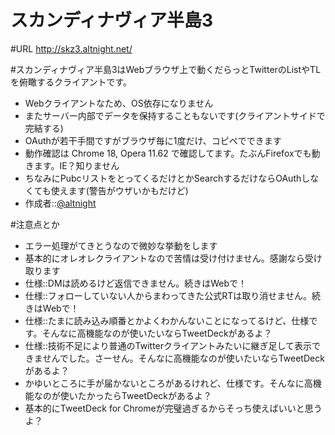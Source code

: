 スカンディナヴィア半島3
===========================

#URL
http://skz3.altnight.net/

#スカンディナヴィア半島3はWebブラウザ上で動くだらっとTwitterのListやTLを俯瞰するクライアントです。
- Webクライアントなため、OS依存になりません
- またサーバー内部でデータを保持することもないです(クライアントサイドで完結する)
- OAuthが若干手間ですがブラウザ毎に1度だけ、コピペでできます
- 動作確認は Chrome 18, Opera 11.62 で確認してます。たぶんFirefoxでも動きます。IE？知りません
- ちなみにPubcリストをとってくるだけとかSearchするだけならOAuthしなくても使えます(警告がウザいかもだけど)
- 作成者::<a href="https://twitter.com/#!/altnight/">@altnight</a>

#注意点とか
- エラー処理がてきとうなので微妙な挙動をします
- 基本的にオレオレクライアントなので苦情は受け付けません。感謝なら受け取ります
- 仕様::DMは読めるけど返信できません。続きはWebで！
- 仕様::フォローしていない人からまわってきた公式RTは取り消せません。続きはWebで！
- 仕様::たまに読み込み順番とかよくわかんないことになってるけど、仕様です。そんなに高機能なのが使いたいならTweetDeckがあるよ？
- 仕様::技術不足により普通のTwitterクライアントみたいに継ぎ足して表示できませんでした。さーせん。そんなに高機能なのが使いたいならTweetDeckがあるよ？
- かゆいところに手が届かないところがあるけれど、仕様です。そんなに高機能なのが使いたかったらTweetDeckがあるよ？
- 基本的にTweetDeck for Chromeが完璧過ぎるからそっち使えばいいと思うよ？
